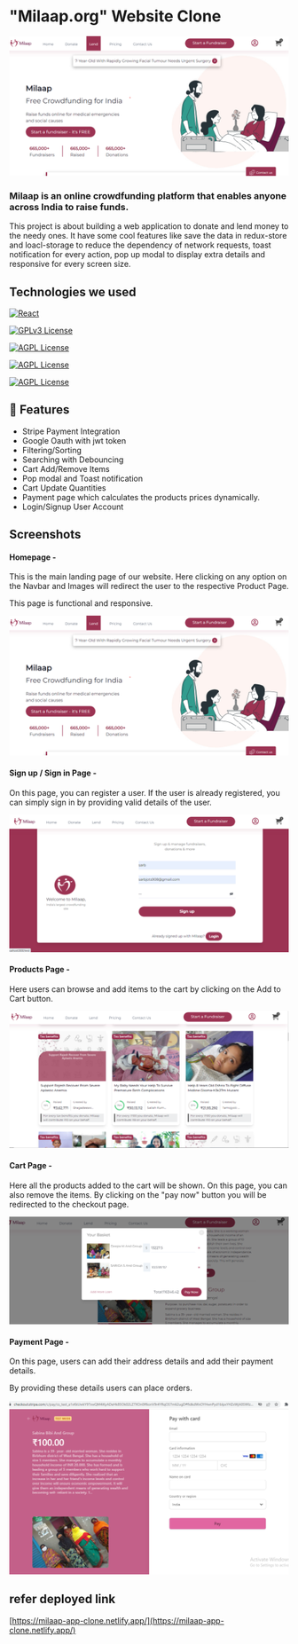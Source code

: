 # "Milaap.org" Website Clone

![Homepage ](https://github.com/sarb908/MilaapClone/blob/main/client/src/assets/milaap-screenshots/homePage.png?raw=true)

### Milaap is an online crowdfunding platform that enables anyone across India to raise funds.

This project is about building a web application to donate and lend money to the needy ones. It have some cool features like save the data in redux-store and loacl-storage to reduce the dependency of network requests, toast notification for every action, pop up modal to display extra details and responsive for every screen size.

## Technologies we used

[![React](<https://img.shields.io/badge/React_(17.0.2)-20232A?style=for-the-badge&logo=react&logoColor=61DAFB>)](https://reactjs.org/)

[![GPLv3 License](<https://img.shields.io/badge/Redux_(4.1.2)-593D88?style=for-the-badge&logo=redux&logoColor=white>)](https://redux.js.org/)

[![AGPL License](https://img.shields.io/badge/Chakra%20UI-3bc7bd?style=for-the-badge&logo=chakraui&logoColor=white)](https://chakra-ui.com/)

[![AGPL License](https://img.shields.io/badge/Rest_API-02303A?style=for-the-badge&logo=react-router&logoColor=white)](https://www.npmjs.com/package/json-server)

[![AGPL License](https://img.shields.io/badge/Styled-Component-orange)](https://styled-components.com/)

## 🚀 Features

- Stripe Payment Integration
- Google Oauth with jwt token
- Filtering/Sorting
- Searching with Debouncing
- Cart Add/Remove Items
- Pop modal and Toast notification
- Cart Update Quantities
- Payment page which calculates the products prices dynamically.
- Login/Signup User Account

## Screenshots

#### Homepage -

This is the main landing page of our website. Here clicking on any option on the Navbar and Images will redirect the user to the respective Product Page.

This page is functional and responsive.

![Homepage ](https://github.com/sarb908/MilaapClone/blob/main/client/src/assets/milaap-screenshots/homePage.png?raw=true)

#### Sign up / Sign in Page -

On this page, you can register a user. If the user is already registered, you can simply sign in by providing valid details of the user.

![Sign up](https://github.com/sarb908/MilaapClone/blob/main/client/src/assets/milaap-screenshots/signup.png?raw=true)

#### Products Page -

Here users can browse and add items to the cart by clicking on the Add to Cart button.

![Products Page](https://github.com/sarb908/MilaapClone/blob/main/client/src/assets/milaap-screenshots/productPage.png?raw=true)

#### Cart Page -

Here all the products added to the cart will be shown. On this page, you can also remove the items. By clicking on the "pay now" button you will be redirected to the checkout page.

![Cart](https://github.com/sarb908/MilaapClone/blob/main/client/src/assets/milaap-screenshots/cart.png?raw=true)

#### Payment Page -

On this page, users can add their address details and add their payment details.

By providing these details users can place orders.

![Paymnet Page](https://github.com/sarb908/MilaapClone/blob/main/client/src/assets/milaap-screenshots/paymilaap.PNG?raw=true)

## refer deployed link

[https://milaap-app-clone.netlify.app/](https://milaap-app-clone.netlify.app/)
